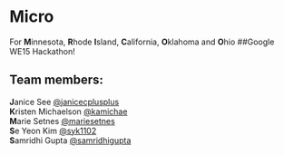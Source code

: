 # Micro
For **M**innesota, **R**hode **I**sland, **C**alifornia, **O**klahoma and **O**hio
##Google WE15 Hackathon!

## Team members:
**J**anice See [@janicecplusplus](https://github.com/janicecplusplus)  
**K**risten Michaelson [@kamichae](https://github.com/kamichae)  
**M**arie Setnes  [@mariesetnes](https://github.com/mariesetnes)  
**S**e Yeon Kim  [@syk1102](https://github.com/syk1102)  
**S**amridhi Gupta  [@samridhigupta](https://github.com/samridhigupta)  
